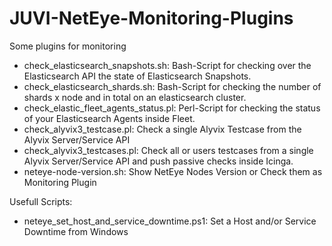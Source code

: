 # JUVI-NetEye-Monitoring-Plugins
Some plugins for monitoring
- check_elasticsearch_snapshots.sh: Bash-Script for checking over the Elasticsearch API the state of Elasticsearch Snapshots.
- check_elasticsearch_shards.sh: Bash-Script for checking the number of shards x node and in total on an elasticsearch cluster.
- check_elastic_fleet_agents_status.pl: Perl-Script for checking the status of your Elasticsearch Agents inside Fleet.
- check_alyvix3_testcase.pl: Check a single Alyvix Testcase from the Alyvix Server/Service API
- check_alyvix3_testcases.pl: Check all or users testcases from a single Alyvix Server/Service API and push passive checks inside Icinga.
- neteye-node-version.sh: Show NetEye Nodes Version or Check them as Monitoring Plugin

Usefull Scripts:
- neteye_set_host_and_service_downtime.ps1: Set a Host and/or Service Downtime from Windows